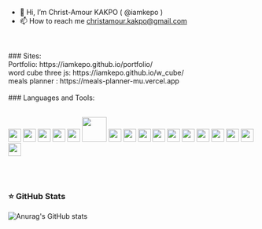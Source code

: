- 👋 Hi, I’m Christ-Amour KAKPO ( @iamkepo )
- 📫 How to reach me christamour.kakpo@gmail.com

<br />
<br />
### Sites:
<br />
Portfolio: https://iamkepo.github.io/portfolio/
<br />
word cube three js: https://iamkepo.github.io/w_cube/
<br />
meals planner : https://meals-planner-mu.vercel.app
<br />
<br />
### Languages and Tools:
<br />
<br />
<p>
<img width="26px" src="https://cdn.jsdelivr.net/gh/devicons/devicon/icons/vscode/vscode-original.svg" />
<img width="26px" src="https://cdn.jsdelivr.net/gh/devicons/devicon/icons/heroku/heroku-original.svg" />
<img width="26px" src="https://cdn.jsdelivr.net/gh/devicons/devicon/icons/git/git-original.svg" />
  
<img width="26px" src="https://cdn.jsdelivr.net/gh/devicons/devicon/icons/html5/html5-original.svg" />
<img width="26px" src="https://cdn.jsdelivr.net/gh/devicons/devicon/icons/css3/css3-original.svg" />
<img width="50px" src="https://cdn.jsdelivr.net/gh/devicons/devicon/icons/tailwindcss/tailwindcss-original-wordmark.svg" />
          
  
<img width="26px" src="https://cdn.jsdelivr.net/gh/devicons/devicon/icons/react/react-original.svg" />
<img width="26px" src="https://cdn.jsdelivr.net/gh/devicons/devicon/icons/redux/redux-original.svg" />
<img width="26px" src="https://cdn.jsdelivr.net/gh/devicons/devicon/icons/nextjs/nextjs-original.svg" />
  
<img width="26px" src="https://cdn.jsdelivr.net/gh/devicons/devicon/icons/vuejs/vuejs-original.svg" />
<img width="26px" src="https://cdn.jsdelivr.net/gh/devicons/devicon/icons/nuxtjs/nuxtjs-original.svg" />
          
          
<img width="26px" src="https://cdn.jsdelivr.net/gh/devicons/devicon/icons/nodejs/nodejs-original.svg" />
<img width="26px" src="https://cdn.jsdelivr.net/gh/devicons/devicon/icons/express/express-original.svg" />
<img width="26px" src="https://cdn.jsdelivr.net/gh/devicons/devicon/icons/php/php-original.svg" />
  
<img width="26px" src="https://cdn.jsdelivr.net/gh/devicons/devicon/icons/mysql/mysql-original.svg" />
<img width="26px" src="https://cdn.jsdelivr.net/gh/devicons/devicon/icons/mongodb/mongodb-original.svg" />
  
<img width="26px" src="https://cdn.jsdelivr.net/gh/devicons/devicon/icons/electron/electron-original.svg" />
          
</p>

<!--END_SECTION:activity-->
<br /><br />

### ⭐ GitHub Stats

![Anurag's GitHub stats](https://github-readme-stats.vercel.app/api?username=iamkepo&show_icons=true&hide_border=false&title_color=3B1F94f&icon_color=FFE500&bg_color=09131B&text_color=ffffff&border_color=0c1a25)
